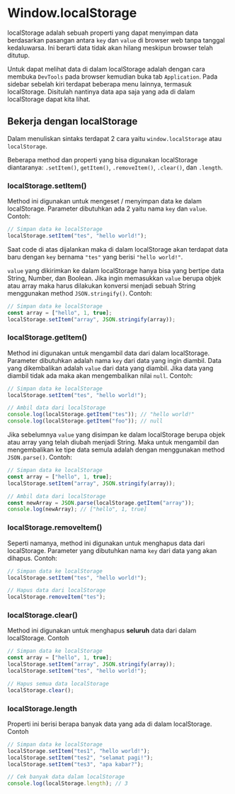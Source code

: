 # Window.localStorage

localStorage adalah sebuah properti yang dapat menyimpan data berdasarkan pasangan antara `key` dan `value` di browser web tanpa tanggal kedaluwarsa. Ini berarti data tidak akan hilang meskipun browser telah ditutup.

Untuk dapat melihat data di dalam localStorage adalah dengan cara membuka `DevTools` pada browser kemudian buka tab `Application`. Pada sidebar sebelah kiri terdapat beberapa menu lainnya, termasuk localStorage. Disitulah nantinya data apa saja yang ada di dalam localStorage dapat kita lihat.

## Bekerja dengan localStorage

Dalam menuliskan sintaks terdapat 2 cara yaitu `window.localStorage` atau `localStorage`.

Beberapa method dan properti yang bisa digunakan localStorage diantaranya: `.setItem()`, `getItem()`, `.removeItem()`, `.clear()`, dan `.length`.

### localStorage.setItem()

Method ini digunakan untuk mengeset / menyimpan data ke dalam localStorage. Parameter dibutuhkan ada 2 yaitu nama `key` dan `value`.
Contoh:
```js
// Simpan data ke localStorage
localStorage.setItem("tes", "hello world!");
```
Saat code di atas dijalankan maka di dalam localStorage akan terdapat data baru dengan `key` bernama `"tes"` yang berisi `"hello world!"`.

`value` yang dikirimkan ke dalam localStorage hanya bisa yang bertipe data String, Number, dan Boolean.
Jika ingin memasukkan `value` berupa objek atau array maka harus dilakukan konversi menjadi sebuah String menggunakan method `JSON.stringify()`.
Contoh:
```js
// Simpan data ke localStorage
const array = ["hello", 1, true];
localStorage.setItem("array", JSON.stringify(array));
```

### localStorage.getItem()

Method ini digunakan untuk mengambil data dari dalam localStorage. Parameter dibutuhkan adalah nama `key` dari data yang ingin diambil. Data yang dikembalikan adalah `value` dari data yang diambil. Jika data yang diambil tidak ada maka akan mengembalikan nilai `null`.
Contoh:
```js
// Simpan data ke localStorage
localStorage.setItem("tes", "hello world!");

// Ambil data dari localStorage
console.log(localStorage.getItem("tes")); // "hello world!"
console.log(localStorage.getItem("foo")); // null
```

Jika sebelumnya `value` yang disimpan ke dalam localStorage berupa objek atau array yang telah diubah menjadi String. Maka untuk mengambil dan mengembalikan ke tipe data semula adalah dengan menggunakan method `JSON.parse()`.
Contoh:
```js
// Simpan data ke localStorage
const array = ["hello", 1, true];
localStorage.setItem("array", JSON.stringify(array));

// Ambil data dari localStorage
const newArray = JSON.parse(localStorage.getItem("array"));
console.log(newArray); // ["hello", 1, true]
```

### localStorage.removeItem()

Seperti namanya, method ini digunakan untuk menghapus data dari localStorage. Parameter yang dibutuhkan nama `key` dari data yang akan dihapus.
Contoh:
```js
// Simpan data ke localStorage
localStorage.setItem("tes", "hello world!");

// Hapus data dari localStorage
localStorage.removeItem("tes");
```

### localStorage.clear()

Method ini digunakan untuk menghapus **seluruh** data dari dalam localStorage.
Contoh
```js
// Simpan data ke localStorage
const array = ["hello", 1, true];
localStorage.setItem("array", JSON.stringify(array));
localStorage.setItem("tes", "hello world!");

// Hapus semua data localStorage
localStorage.clear();
```

### localStorage.length

Properti ini berisi berapa banyak data yang ada di dalam localStorage.
Contoh
```js
// Simpan data ke localStorage
localStorage.setItem("tes1", "hello world!");
localStorage.setItem("tes2", "selamat pagi!");
localStorage.setItem("tes3", "apa kabar?");

// Cek banyak data dalam localStorage
console.log(localStorage.length); // 3
```